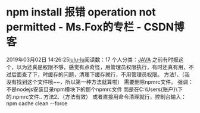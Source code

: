 # npm install 报错 operation not permitted - Ms.Fox的专栏 - CSDN博客
2019年03月02日 14:26:25[lulu-lu](https://me.csdn.net/smbluesky)阅读数：17
个人分类：[JAVA](https://blog.csdn.net/smbluesky/article/category/6556788)
之前有时报这个，以为还真是权限不够，感觉有点奇怪，用管理员权限执行，有时还真有用，不过后面查了下，时缓存的问题，清理下缓存就行，不用管理员权限。
方法1、（我没有找到这个文件哦~~，所以第一种方法就算啦）
需要删除npmrc文件。
强调：不是nodejs安装目录npm模块下的那个npmrc文件
而是在C:\Users\{账户}\下的.npmrc文件..
方法2、（方法有效）
或者直接用命令清理就行，控制台输入：
npm cache clean --force
